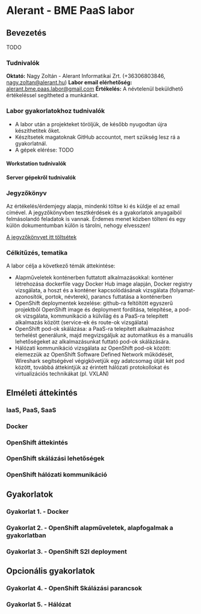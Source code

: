 # Alerant - BME PaaS labor
## Bevezetés
TODO
### Tudnivalók
**Oktató:** Nagy Zoltán - Alerant Informatikai Zrt. (+36306803846, nagy.zoltan@alerant.hu)
**Labor email elérhetőség:** alerant.bme.paas.labor@gmail.com
**Értékelés:** A névtelenül beküldhető értékeléssel segítheted a munkánkat.

### Labor gyakorlatokhoz tudnivalók
- A labor után a projekteket töröljük, de később nyugodtan újra készíthetitek őket.
- Készítsetek magatoknak GitHub accountot, mert szükség lesz rá a gyakorlatnál.
- A gépek elérése: TODO
#### Workstation tudnivalók
#### Server gépekről tudnivalók

### Jegyzőkönyv
Az értékelés/érdemjegy alapja, mindenki töltse ki és küldje el az email címével.
A jegyzőkönyvben tesztkérdések és a gyakorlatok anyagaiból felmásolandó feladatok is vannak. Érdemes menet közben tölteni és egy külön dokumentumban külön is tárolni, nehogy elvesszen!
 
[A jegyzőkönvyet itt töltsétek](https://goo.gl/forms/rKN2WAWNCjxpBulS2)


### Célkitűzés, tematika
A labor célja a következő témák áttekintése:
- Alapműveletek konténerben futtatott alkalmazásokkal: konténer létrehozása dockerfile vagy Docker Hub image alapján, Docker registry vizsgálata,  a hoszt és a konténer kapcsolódásának vizsgálata (folyamat-azonosítók, portok, névterek), parancs futtatása a konténerben
- OpenShift deploymentek kezelése: github-ra feltöltött egyszerű projektből OpenShift image és deployment fordítása, telepítése, a pod-ok vizsgálata, kommunikáció a külvilág és a PaaS-ra telepített alkalmazás között (service-ek és route-ok vizsgálata)
- OpenShift pod-ok skálázása: a PaaS-ra telepített alkalmazáshoz terhelést generálunk, majd megvizsgáljuk az automatikus és a manuális lehetőségeket az alkalmazásunkat futtató pod-ok skálázására.
- Hálózati kommunikáció vizsgálata az OpenShift pod-ok között: elemezzük az OpenShift Software Defined Network működését, Wireshark segítségével végigkövetjük egy adatcsomag útját két pod között, továbbá áttekintjük az érintett hálózati protokollokat és virtualizációs technikákat (pl. VXLAN)

## Elméleti áttekintés
### IaaS, PaaS, SaaS
### Docker
### OpenShift áttekintés
### OpenShift skálázási lehetőségek
### OpenShift hálózati kommunikáció

## Gyakorlatok
### Gyakorlat 1. - Docker
### Gyakorlat 2. - OpenShift alapműveletek, alapfogalmak a gyakorlatban
### Gyakorlat 3. - OpenShift S2I deployment

## Opcionális gyakorlatok
### Gyakorlat 4. - OpenShift Skálázási parancsok
### Gyakorlat 5. - Hálózat

